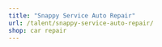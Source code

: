 ```yaml
---
title: "Snappy Service Auto Repair"
url: /talent/snappy-service-auto-repair/
shop: car repair
---
```

